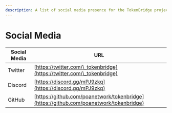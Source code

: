 ```yaml
---
description: A list of social media presence for the TokenBridge project
---
```


# Social Media

| Social Media | URL                                                                                    |
| ------------ | -------------------------------------------------------------------------------------- |
| Twitter      | [https://twitter.com/\_tokenbridge](https://twitter.com/\_tokenbridge)                 |
| Discord      | [https://discord.gg/mPJ9zkq](https://discord.gg/mPJ9zkq)                               |
| GitHub       | [https://github.com/poanetwork/tokenbridge](https://github.com/poanetwork/tokenbridge) |

